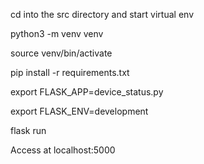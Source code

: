cd into the src directory and start virtual env

python3 -m venv venv

source venv/bin/activate

pip install -r requirements.txt

export FLASK_APP=device_status.py

export FLASK_ENV=development

flask run

Access at localhost:5000

